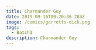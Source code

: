 ```yaml
---
title: Charmander Guy
date: 2019-09-16T00:20:36.283Z
image: /comics/garretts-dick.png
tags:
  - Batch1
description: Charmander Guy
---
```


